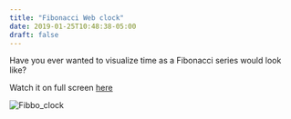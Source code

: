 ```yaml
---
title: "Fibonacci Web clock"
date: 2019-01-25T10:48:38-05:00
draft: false
---
```


Have you ever wanted to visualize time as a Fibonacci series would look like?

Watch it on full screen [here](/fiboclock/)

![Fibbo_clock](/images/fibbo_clock.jpg)

